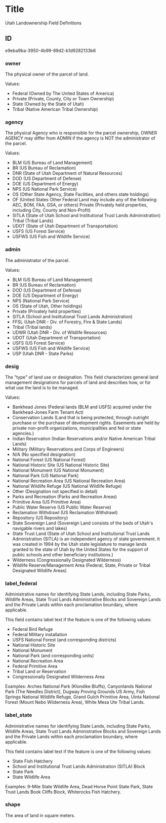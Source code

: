 # Title

Utah Landownership Field Definitions

## ID

e9eba9ba-3950-4b99-89d2-b1d9282133b6

### owner

The physical owner of the parcel of land.

Values:

- Federal (Owned by The United States of America)
- Private (Private, County, City or Town Ownership)
- State (Owned by the State of Utah)
- Tribal (Native American Tribal Ownership)

### agency

The physical Agency who is responsible for the parcel ownership, OWNER AGENCY may differ from ADMIN if the agency is NOT the administrator of the parcel.

Values:

- BLM (US Bureau of Land Management)
- BR (US Bureau of Reclamation)
- DNR (State of Utah Department of Natural Resources)
- DOD (US Department of Defense)
- DOE (US Department of Energy)
- NPS (US National Park Service)
- OS (Other State Agency, State Facilities, and others state holdings)
- OF (United States Other Federal Land may include any of the following: AEC, BOM, FAA, GSA, or others)
Private (Privately held properties, including City, County and Non-Profit)
- SITLA (State of Utah School and Institutional Trust Lands Administration)
Tribal (Tribal Lands)
- UDOT (State of Utah Department of Transportation)
- USFS (US Forest Service)
- USFWS (US Fish and Wildlife Service)

### admin

The administrator of the parcel.

Values:

- BLM (US Bureau of Land Management)
- BR (US Bureau of Reclamation)
- DOD (US Department of Defense)
- DOE (US Department of Energy)
- NPS (National Park Service)
- OS (State of Utah, Other holdings)
- Private (Privately held properties)
- SITLA (School and Institutional Trust Lands Administration)
- FFSL (Utah DNR - Div. of Forestry, Fire & State Lands)
- Tribal (Tribal lands)
- UDWR (Utah DNR - Div. of Wildlife Resources)
- UDOT (Utah Department of Transportation)
- USFS (US Forest Service)
- USFWS (US Fish and Wildlife Service)
- USP (Utah DNR - State Parks)

### desig

The "type" of land use or designation. This field characterizes general land management designations for parcels of land and describes how, or for what use the land is to be managed.

Values:

- Bankhead Jones (Federal lands (BLM and USFS) acquired under the Bankhead-Jones Farm Tenant Act)
- Conservation Lands (Land that is being protected, through outright purchase or the purchase of development rights. Easements are held by private non-profit organizations, municipalities and fed or state agencies.)
- Indian Reservation (Indian Reservations and/or Native American Tribal Lands)
- Military (Military Reservations and Corps of Engineers)
- N/A (No specified designation)
- National Forest (US National Forest)
- National Historic Site (US National Historic Site)
- National Monument (US National Monument)
- National Park (US National Park)
- National Recreation Area (US National Recreation Area)
- National Wildlife Refuge (US National Wildlife Refuge)
- Other (Designation not specified in detail)
- Parks and Recreation (Parks and Recreation Areas)
- Primitive Area (US Primitive Area)
- Public Water Reserve (US Public Water Reserve)
- Reclamation Withdrawl (US Reclamation Withdrawl)
- Repository (US Repository)
- State Sovereign Land (Sovereign Land consists of the beds of Utah's navigable rivers and lakes)
- State Trust Land (State of Utah School and Institutional Trust Lands Administration (SITLA) is an independent agency of state government. It was created in 1994 by the Utah state legislature to manage lands granted to the state of Utah by the United States for the support of public schools and other beneficiary institutions.)
- Wilderness (Congressionally Designated Wilderness)
- Wildlife Reserve/Management Area (Federal, State, Private or Tribal Designated Wildlife Areas)

### label_federal

Administrative names for identifying State Lands, including State Parks, Wildlife Areas, State Trust Lands Administrative Blocks and Sovereign Lands and the Private Lands within each proclamation boundary, where applicable.

This field contains label text if the feature is one of the following values:

- Federal Bird Refuge
- Federal Military installation
- USFS National Forest (and corresponding districts)
- National Historic Site
- National Monument
- National Park (and corresponding units)
- National Recreation Area
- Federal Primitive Area
- Tribal Land or Reservation
- Congressionally Designated Wilderness Area

Examples: Arches National Park (Klondike Bluffs), Canyonlands National Park (The Needles District), Dugway Proving Grounds US Army, Fish Springs National Wildlife Refuge, Grand Gulch Primitive Area, Uinta National Forest (Mount Nebo Wilderness Area), White Mesa Ute Tribal Lands.

### label_state

Administrative names for identifying State Lands, including State Parks, Wildlife Areas, State Trust Lands Administrative Blocks and Sovereign Lands and the Private Lands within each proclamation boundary, where applicable.

This field contains label text if the feature is one of the following values:

- State Fish Hatchery
- School and Institutional Trust Lands Administration (SITLA) Block
- State Park
- State Wildlife Area

Examples: 9-Mile State Wildlife Area, Dead Horse Point State Park, State Trust Lands Book Cliffs Block, Whiterocks Fish Hatchery.

### shape

The area of land in square meters.
